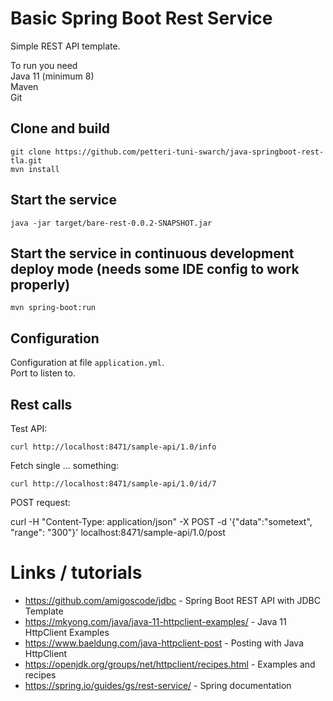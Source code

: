 # Basic Spring Boot Rest Service

Simple REST API template.

To run you need  
Java 11 (minimum 8)  
Maven  
Git  

## Clone and build
````
git clone https://github.com/petteri-tuni-swarch/java-springboot-rest-tla.git
mvn install
````

## Start the service
````java -jar target/bare-rest-0.0.2-SNAPSHOT.jar````

## Start the service in continuous development deploy mode (needs some IDE config to work properly)
````mvn spring-boot:run````


## Configuration
Configuration at file `application.yml`.   
Port to listen to.

## Rest calls 

Test API:

````curl http://localhost:8471/sample-api/1.0/info````  

Fetch single ... something:

````curl http://localhost:8471/sample-api/1.0/id/7````  

POST request:

curl -H "Content-Type: application/json" -X POST -d '{"data":"sometext", "range": "300"}' localhost:8471/sample-api/1.0/post



# Links / tutorials 

* https://github.com/amigoscode/jdbc - Spring Boot REST API with JDBC Template
* https://mkyong.com/java/java-11-httpclient-examples/ - Java 11 HttpClient Examples
* https://www.baeldung.com/java-httpclient-post - Posting with Java HttpClient
* https://openjdk.org/groups/net/httpclient/recipes.html - Examples and recipes
* https://spring.io/guides/gs/rest-service/ - Spring documentation


